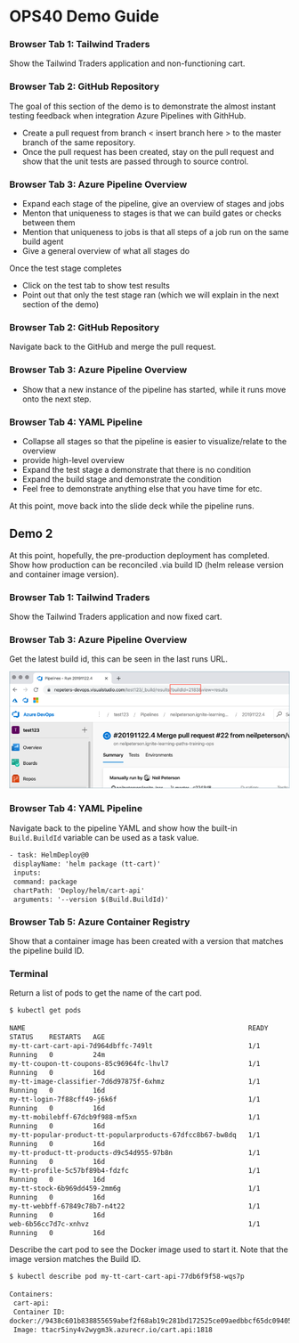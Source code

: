 # OPS40 Demo Guide

### Browser Tab 1: Tailwind Traders

Show the Tailwind Traders application and non-functioning cart.

### Browser Tab 2: GitHub Repository

The goal of this section of the demo is to demonstrate the almost instant testing feedback when integration Azure Pipelines with GithHub.

- Create a pull request from branch < insert branch here > to the master branch of the same repository. 
- Once the pull request has been created, stay on the pull request and show that the unit tests are passed through to source control.

### Browser Tab 3: Azure Pipeline Overview

- Expand each stage of the pipeline, give an overview of stages and jobs
- Menton that uniqueness to stages is that we can build gates or checks between them
- Mention that uniqueness to jobs is that all steps of a job run on the same build agent
- Give a general overview of what all stages do

Once the test stage completes

- Click on the test tab to show test results
- Point out that only the test stage ran (which we will explain in the next section of the demo)

### Browser Tab 2: GitHub Repository

Navigate back to the GitHub and merge the pull request.

### Browser Tab 3: Azure Pipeline Overview

- Show that a new instance of the pipeline has started, while it runs move onto the next step.

### Browser Tab 4: YAML Pipeline

- Collapse all stages so that the pipeline is easier to visualize/relate to the overview
- provide high-level overview
- Expand the test stage a demonstrate that there is no condition
- Expand the build stage and demonstrate the condition
- Feel free to demonstrate anything else that you have time for etc.

At this point, move back into the slide deck while the pipeline runs.

## Demo 2

At this point, hopefully, the pre-production deployment has completed. Show how production can be reconciled .via build ID (helm release version and container image version).

### Browser Tab 1: Tailwind Traders

Show the Tailwind Traders application and now fixed cart.

### Browser Tab 3: Azure Pipeline Overview

Get the latest build id, this can be seen in the last runs URL.

![Pipeline Run URL with Build ID](./images/buildid.png)

### Browser Tab 4: YAML Pipeline

Navigate back to the pipeline YAML and show how the built-in `Build.BuildId` variable can be used as a task value.

```
- task: HelmDeploy@0
 displayName: 'helm package (tt-cart)'
 inputs:
 command: package
 chartPath: 'Deploy/helm/cart-api'
 arguments: '--version $(Build.BuildId)'
```

### Browser Tab 5: Azure Container Registry 

Show that a container image has been created with a version that matches the pipeline build ID.

### Terminal

Return a list of pods to get the name of the cart pod.

```
$ kubectl get pods

NAME                                                        READY   STATUS    RESTARTS   AGE
my-tt-cart-cart-api-7d964dbffc-749lt                        1/1     Running   0          24m
my-tt-coupon-tt-coupons-85c96964fc-lhvl7                    1/1     Running   0          16d
my-tt-image-classifier-7d6d97875f-6xhmz                     1/1     Running   0          16d
my-tt-login-7f88cff49-j6k6f                                 1/1     Running   0          16d
my-tt-mobilebff-67dcb9f988-mf5xn                            1/1     Running   0          16d
my-tt-popular-product-tt-popularproducts-67dfcc8b67-bw8dq   1/1     Running   0          16d
my-tt-product-tt-products-d9c54d955-97b8n                   1/1     Running   0          16d
my-tt-profile-5c57bf89b4-fdzfc                              1/1     Running   0          16d
my-tt-stock-6b969dd459-2mm6g                                1/1     Running   0          16d
my-tt-webbff-67849c78b7-n4t22                               1/1     Running   0          16d
web-6b56cc7d7c-xnhvz                                        1/1     Running   0          16d
```

Describe the cart pod to see the Docker image used to start it. Note that the image version matches the Build ID.

```
$ kubectl describe pod my-tt-cart-cart-api-77db6f9f58-wqs7p

Containers:
 cart-api:
 Container ID: docker://9438c601b838855659abef2f68ab19c281bd172525ce09aedbbcf65dc0940580
 Image: ttacr5iny4v2wygm3k.azurecr.io/cart.api:1818
```